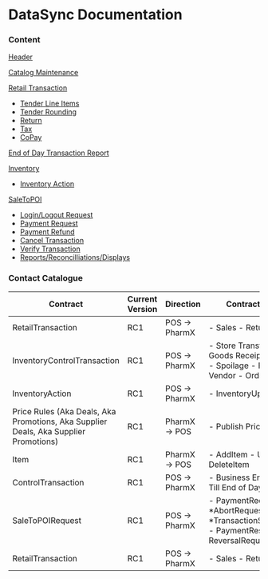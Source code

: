 # DataSync Documentation

### Content

[Header](MessageHeader/Header.md)

[Catalog Maintenance](CatalogMaintenance/CatalogMaintenance.md)

[Retail Transaction](RetailTransaction/RetailTransaction.md)

- [Tender Line Items](RetailTransaction/TenderLineItems.md)
- [Tender Rounding](RetailTransaction/TenderRounding.md)
- [Return](RetailTransaction/Return.md)
- [Tax](RetailTransaction/Tax.md)
- [CoPay](RetailTransaction/CoPay.md)

[End of Day Transaction Report](EndOfDay/EoDTransactionReport.md)

[Inventory](Inventory/Inventory.md)

- [Inventory Action](Inventory/InventoryAction.md)

[SaleToPOI](SaleToPOI/SaleToPOIRequest.md)

- [Login/Logout Request](SaleToPOI/LoginLogout.md)
- [Payment Request](SaleToPOI/Payment.md)
- [Payment Refund](SaleToPOI/PaymentRefund.md)
- [Cancel Transaction](SaleToPOI/CancelTransaction.md)
- [Verify Transaction](SaleToPOI/VerifyTransactionStatus.md)
- [Reports/Reconcilliations/Displays](SaleToPOI/ReportsReconcilliationsDisplays.md)



### Contact Catalogue

| Contract | Current Version | Direction | Contract Purpose | Field Guide |
| --- | --- | --- | --- | --- |
| RetailTransaction | RC1 | POS -> PharmX | - Sales - Returns | https://www.omg.org/retail-depository/arts-odm-73/ |
| InventoryControlTransaction | RC1 | POS -> PharmX | - Store Transfer - Store Goods Receipt - Breakage - Spoilage - Return to Vendor - Order | https://www.omg.org/retail-depository/arts-odm-73/ |
| InventoryAction | RC1 | POS → PharmX | - InventoryUpdate |  |
| Price Rules (Aka Deals, Aka Promotions, Aka Supplier Deals, Aka Supplier Promotions) | RC1 | PharmX → POS | - Publish Price | https://www.omg.org/retail-depository/arts-odm-73/ |
| Item | RC1 | PharmX → POS | - AddItem - UpdateItem - DeleteItem | https://www.omg.org/retail-depository/arts-odm-73/ |
| ControlTransaction | RC1 | POS -> PharmX | - Business End of Day - Till End of Day | https://www.omg.org/retail-depository/arts-odm-73/ |
| SaleToPOIRequest | RC1 | POS -> PharmX | - PaymentRequest *AbortRequest *TransactionStatusRequest - PaymentResponse - ReversalRequest | https://www.omg.org/retail-depository/arts-odm-73/ |
| RetailTransaction | RC1 | POS -> PharmX | - Sales - Returns | https://www.omg.org/retail-depository/arts-odm-73/ |
